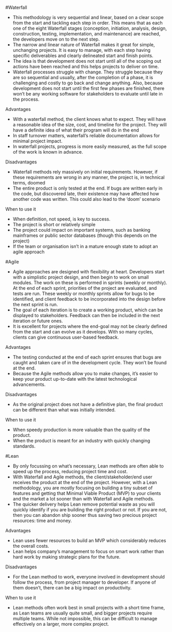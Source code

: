 #Waterfall

- This methodology is very sequential and linear, based on a clear scope from the start and tackling each step in order. This means that as each one of the eight Waterfall stages (conception, initiation, analysis, design, construction, testing, implementation, and maintenance) are reached, the developers move on to the next step.
- The narrow and linear nature of Waterfall makes it great for simple, unchanging projects. It is easy to manage, with each step having specific deliverables and clearly delineated start and finish points.
- The idea is that development does not start until all of the scoping out actions have been reached and this helps projects to deliver on time.
-  Waterfall processes struggle with change. They struggle because they are so sequential and usually, after the completion of a phase, it is challenging and costly to go back and change anything. Also, because development does not start until the first few phases are finished, there won’t be any working software for stakeholders to evaluate until late in the process.

Advantages
- With a waterfall method, the client knows what to expect. They will have a reasonable idea of the size, cost, and timeline for the project. They will have a definite idea of what their program will do in the end
- In staff turnover matters, waterfall’s reliable documentation allows for minimal project impact.
- In waterfall projects, progress is more easily measured, as the full scope of the work is known in advance.

Disadvantages
- Waterfall methods rely massively on initial requirements. However, if these requirements are wrong in any manner, the project is, in technical terms, doomed
- The entire product is only tested at the end. If bugs are written early in the code, but discovered late, their existence may have affected how another code was written. This could also lead to the ‘doom’ scenario

When to use it
- When definition, not speed, is key to success.
- The project is short or relatively simple
- The project could impact on important systems, such as banking mainframes or public sector databases (though this depends on the project)
- If the team or organisation isn’t in a mature enough state to adopt an agile approach


#Agile

- Agile approaches are designed with flexibility at heart. Developers start with a simplistic project design, and then begin to work on small modules. The work on these is performed in sprints (weekly or monthly). At the end of each sprint, priorities of the project are evaluated, and tests are run. These weekly or monthly sprints allow for bugs to be identified, and client feedback to be incorporated into the design before the next sprint is run.
- The goal of each iteration is to create a working product, which can be displayed to stakeholders. Feedback can then be included in the next iteration or future ones.
- It is excellent for projects where the end-goal may not be clearly defined from the start and can evolve as it develops. With so many cycles, clients can give continuous user-based feedback.

Advantages
- The testing conducted at the end of each sprint ensures that bugs are caught and taken care of in the development cycle. They won’t be found at the end.
- Because the Agile methods allow you to make changes, it’s easier to keep your product up-to-date with the latest technological advancements.

Disadvantages
- As the original project does not have a definitive plan, the final product can be different than what was initially intended.

When to use it
- When speedy production is more valuable than the quality of the product.
- When the product is meant for an industry with quickly changing standards.


#Lean

- By only focussing on what’s necessary, Lean methods are often able to speed up the process, reducing project time and cost.
- With Waterfall and Agile methods, the client/stakeholder/end user receives the product at the end of the project. However, with a Lean methodology, you are mostly focusing on building a tiny subset of features and getting that Minimal Viable Product (MVP) to your clients and the market a lot sooner than with Waterfall and Agile methods.
- The quicker delivery helps Lean remove potential waste as you will quickly identify if you are building the right product or not. If you are not, then you can abandon ship sooner thus saving two precious project resources: time and money.

Advantages
- Lean uses fewer resources to build an MVP which considerably reduces the overall costs.
- Lean helps company’s management to focus on smart work rather than hard work by making strategic plans for the future.

Disadvantages
- For the Lean method to work, everyone involved in development should follow the process, from project manager to developer. If anyone of them doesn’t, there can be a big impact on productivity.

When to use it
- Lean methods often work best in small projects with a short time frame, as Lean teams are usually quite small, and bigger projects require multiple teams. While not impossible, this can be difficult to manage effectively on a larger, more complex project.
